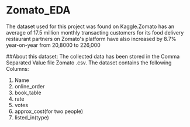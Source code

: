 # Zomato_EDA
The dataset used for this project was found on Kaggle.Zomato has an average of 17.5 million monthly transacting customers for its food delivery restaurant partners on Zomato's platform have also increased by 8.7% year-on-year from 20,8000 to 226,000

##About this dataset:
The collected data has been stored in the Comma Separated Value file Zomato .csv. 
The dataset contains the following Columns:
1. Name
2. online_order
3. book_table
4. rate
5. votes
6. approx_cost(for two people)
7. listed_in(type)
